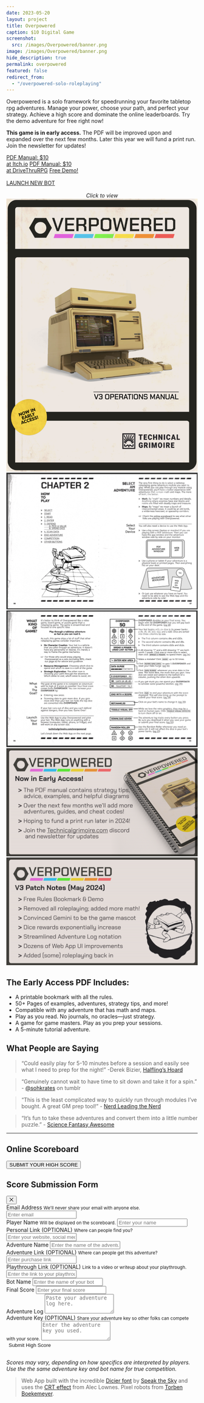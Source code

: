 ```yaml
---
date: 2023-05-20
layout: project
title: Overpowered
caption: $10 Digital Game
screenshot:
  src: /images/Overpowered/banner.png
image: /images/Overpowered/banner.png
hide_description: true
permalink: overpowered
featured: false
redirect_from:
  - "/overpowered-solo-roleplaying"
---
```


Overpowered is a solo framework for speedrunning your favorite tabletop rpg adventures. Manage your power, choose your path, and perfect your strategy. Achieve a high score and dominate the online leaderboards. Try the demo adventure for free right now!

**This game is in early access.** The PDF will be improved upon and expanded over the next few months. Later this year we will fund a print run. Join the newsletter for updates!

<div class="shopping-buttons" style="border: none;">
<a target="_blank" href="https://technicalgrimoire.itch.io/overpowered" class="btn btn-primary itchBTN">PDF Manual: $10<br>at Itch.io</a>
<a target="_blank" href="https://legacy.drivethrurpg.com/product/421856/Overpowered-Solo-Roleplaying" class="btn btn-primary dtrpgBTN">PDF Manual: $10<br>at DriveThruRPG</a>
<a target="_blank" href="/files/Overpowered_Demo.pdf" class="btn btn-primary">Free Demo!</a>
</div>

<div class="row" style="justify-content: center;">
  <div style="margin:1rem 0rem;" class="overBar1 col-2"></div>
  <a target="_blank" href="/overpowered-app" class="col-6 btn btn-primary btn-OP">LAUNCH NEW BOT</a>
  <div style="margin:1rem 0rem;" class="overBar2 col-2"></div>
</div>

<div id="images" class="shopping-images">
<p style="margin: 0px;padding:0px;text-align:center;font-style:italic;">Click to view</p>
<img src="/images/overpowered/Overpowered_Title.png" alt="an image of the front cover of Overpowered">
<img src="/images/Overpowered/Overpowered_1.png" alt="Spread of Overpowered">
<img src="/images/Overpowered/Overpowered_2.png" alt="Spread of Overpowered">
<img src="/images/Overpowered/marketing_3.png" alt="Early Access Marketing">
<img src="/images/Overpowered/marketing_4.png" alt="Patch Notes Marketing">
</div>

## The Early Access PDF Includes:

- A printable bookmark with all the rules.
- 50+ Pages of examples, adventures, strategy tips, and more!
- Compatible with any adventure that has math and maps.
- Play as you read. No journals, no oracles—just strategy.
- A game for game masters. Play as you prep your sessions.
- A 5-minute tutorial adventure.

## What People are Saying

> “Could easily play for 5-10 minutes before a session and easily see what I need to prep for the night!” -Derek Bizier, [Halfling’s Hoard](https://halflingshoard.wordpress.com/about/)

> “Genuinely cannot wait to have time to sit down and take it for a spin.” - [@sohkrates](https://www.tumblr.com/sohkrates/725864138600038400) on tumblr

> “This is the least complicated way to quickly run through modules I’ve bought. A great GM prep tool!” - [Nerd Leading the Nerd](https://www.youtube.com/watch?v=U-Oy0Yn_sV4)

> “It’s fun to take these adventures and convert them into a little number puzzle.” - [Science Fantasy Awesome](https://www.youtube.com/watch?v=lHPakkHDEbc)

<hr class="endShoppingImages">

## Online Scoreboard

<div class="shopping-buttons" style="border-bottom: none;">
  <button class="btn btn-primary" onClick="openSubmitModal()">SUBMIT YOUR HIGH SCORE</button>
</div>

<!--Hidden High Score Submission Form!-->
<section id="submitModal" class="overpoweredModal modal-hidden">
  <div class="row">
    <h2>Score Submission Form</h2>
    <button class="modal-close">⨉</button>
  </div>
  <form name="overpoweredScoreboard" method="POST" data-netlify="true" netlify-honeypot="bot-field">
    <p style="display:none;">
    <label>
      Don’t fill this out if you’re human: <input name="bot-field" />
    </label>
  </p>
    <div class="form-group">
      <label for="overpoweredEmail">Email Address</label>
      <small id="emailHelp" class="form-text text-muted">We'll never share your email with anyone else.</small>
      <input type="email" name="overpoweredEmail" class="form-control" required id="overpoweredEmail" aria-describedby="emailHelp" placeholder="Enter email">
    </div>
    <div class="form-group">
      <label for="overpoweredName">Player Name</label>
      <small id="nameHelp" class="form-text text-muted">Will be displayed on the scoreboard.</small>
      <input type="text" name="overpoweredName" class="form-control" required id="overpoweredName" aria-describedby="nameHelp" placeholder="Enter your name">
    </div>
    <div class="form-group">
      <label for="overpoweredLink">Personal Link (OPTIONAL)</label>
      <small id="linkHelp" class="form-text text-muted">Where can people find you?</small>
      <input type="text" class="form-control" id="overpoweredLink" name="overpoweredLink" aria-describedby="linkHelp"
        placeholder="Enter your website, social media, etc">
    </div>
    <div class="form-group">
      <label for="overpoweredAdventure">Adventure Name</label>
      <input type="text" class="form-control" id="overpoweredAdventure" required name="overpoweredAdventure" aria-describedby="adventureHelp" placeholder="Enter the name of the adventure you played">
    </div>
    <div class="form-group">
      <label for="overpoweredAdventureLink">Adventure Link (OPTIONAL)</label>
      <small id="adventureLinkHelp" class="form-text text-muted">Where can people get this adventure?</small>
      <input type="text" class="form-control" id="overpoweredAdventureLink" name="overpoweredAdventureLink" aria-describedby="adventureLinkHelp" placeholder="Enter purchase link">
    </div>
    <div class="form-group">
      <label for="playthroughLink">Playthrough Link (OPTIONAL)</label>
      <small id="adventureLinkHelp" class="form-text text-muted">Link to a video or writeup about your playthrough.</small>
      <input type="text" class="form-control" id="playthroughLink" name="playthroughLink" aria-describedby="playthroughLinkHelp"
        placeholder="Enter the link to your playthrough">
    </div>
    <div class="form-group">
      <label for="botName">Bot Name</label>
      <input type="text" class="form-control" id="botName" name="botName" required aria-describedby="botNameHelp" placeholder="Enter the name of your bot">
    </div>
    <div class="form-group">
      <label for="finalScore">Final Score</label>
      <input type="text" class="form-control" id="finalScore" name="finalScore" required aria-describedby="finalScoreHelp" placeholder="Enter your final score">
    </div>
    <div class="form-group">
      <label for="overpoweredAdventureLog">Adventure Log</label>
      <textarea class="form-control" id="overpoweredAdventureLog" name="overpoweredAdventureLog" required rows="3" placeholder="Paste your adventure log here."></textarea>
    </div>
    <div class="form-group">
      <label for="overpoweredAdventureKey">Adventure Key (OPTIONAL)</label>
      <small id="adventureLinkHelp" class="form-text text-muted">Share your adventure key so other folks can compete with your score.</small>
      <textarea class="form-control" id="overpoweredAdventureKey" name="overpoweredAdventureKey" rows="3" placeholder="Enter the adventure key you used."></textarea>
    </div>
    <button type="submit" class="btn btn-primary"
      style="color: var(--OPwhite);background-color: var(--OPd6);border: none;">Submit High Score</button>
  </form>
</section>

<div class="modal-overlay modal-hidden"></div>

<table class="overpowered-scores" id="overpowered-table">
</table>

*Scores may vary, depending on how specifics are interpreted by players. Use the the same adventure key and bot name for true competition.*

> Web App built with the incredible [Dicier font](https://speakthesky.itch.io/typeface-dicier) by [Speak the Sky](https://speakthesky.com/) and uses the [CRT effect](http://aleclownes.com/2017/02/01/crt-display.html) from Alec Lownes. Pixel robots from [Torben Boekemeyer]([https://mounirtohami.itch.io/26-animated-pixelart-robots](https://torbenboekemeyer.me/)).

<script async src="/assets/generator_resources/overpoweredScoreboard.js" language="javascript" type="text/javascript"></script>
